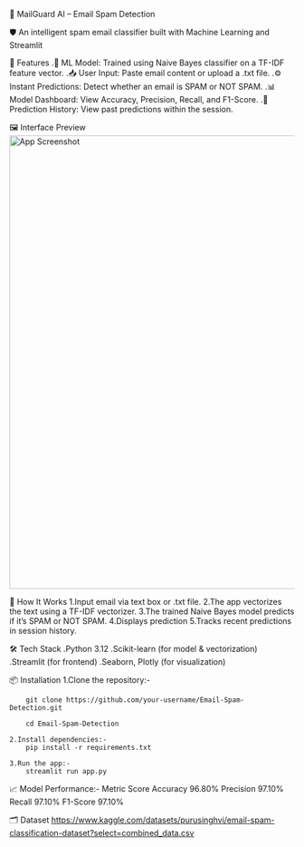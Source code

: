 📧 MailGuard AI – Email Spam Detection


🛡️ An intelligent spam email classifier built with Machine Learning and Streamlit

🚀 Features
    .🧠 ML Model: Trained using Naive Bayes classifier on a TF-IDF feature vector.
    .📥 User Input: Paste email content or upload a .txt file.
    .⚙️ Instant Predictions: Detect whether an email is SPAM or NOT SPAM.
    .📊 Model Dashboard: View Accuracy, Precision, Recall, and F1-Score.
    .📁 Prediction History: View past predictions within the session.


🖼️ Interface Preview
<img src="https://github.com/anirbanmahato616/Email_spam_detection/issues/1" alt="App Screenshot" width="800"/>

🧠 How It Works
    1.Input email via text box or .txt file.
    2.The app vectorizes the text using a TF-IDF vectorizer.
    3.The trained Naive Bayes model predicts if it’s SPAM or NOT SPAM.
    4.Displays prediction 
    5.Tracks recent predictions in session history.

🛠️ Tech Stack
    .Python 3.12
    .Scikit-learn (for model & vectorization)
    .Streamlit (for frontend)
    .Seaborn, Plotly (for visualization)

📦 Installation
    1.Clone the repository:-
    
        git clone https://github.com/your-username/Email-Spam-Detection.git
        
        cd Email-Spam-Detection

    2.Install dependencies:-
        pip install -r requirements.txt

    3.Run the app:-
        streamlit run app.py

📈 Model Performance:-
    Metric	    Score
    Accuracy	96.80%
    Precision	97.10%
    Recall	    97.10%
    F1-Score	97.10%

🗂 Dataset
    https://www.kaggle.com/datasets/purusinghvi/email-spam-classification-dataset?select=combined_data.csv


